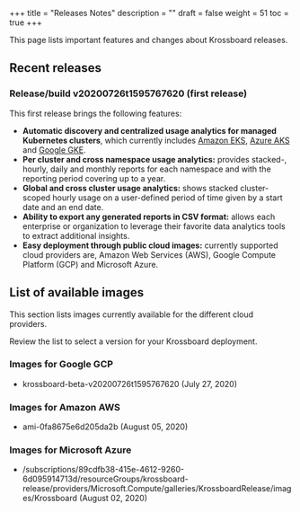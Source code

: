 +++
title = "Releases Notes"
description = ""
draft = false
weight = 51
toc = true 
+++

This page lists important features and changes about Krossboard releases.

## Recent releases

### Release/build v20200726t1595767620 (first release)
This first release brings the following features:

* **Automatic discovery and centralized usage analytics for managed Kubernetes clusters**, which currently includes [Amazon EKS](https://aws.amazon.com/eks/), [Azure AKS](https://azure.microsoft.com/services/kubernetes-service/) and [Google GKE](https://cloud.google.com/kubernetes-engine).
* **Per cluster and cross namespace usage analytics:** provides stacked-, hourly, daily and monthly reports for each namespace and with the reporting period covering up to a year.
* **Global and cross cluster usage analytics:** shows stacked cluster-scoped hourly usage on a user-defined period of time given by a start date and an end date.
* **Ability to export any generated reports in CSV format:** allows each enterprise or organization to leverage their favorite data analytics tools to extract additional insights.
* **Easy deployment through public cloud images:** currently supported cloud providers are, Amazon Web Services (AWS), Google Compute Platform (GCP) and Microsoft Azure.

## List of available images
This section lists images currently available for the different cloud providers.

Review the list to select a version for your Krossboard deployment.

### Images for Google GCP
  * krossboard-beta-v20200726t1595767620 (July 27, 2020)

### Images for Amazon AWS
  * ami-0fa8675e6d205da2b (August 05, 2020)

### Images for Microsoft Azure
  * /subscriptions/89cdfb38-415e-4612-9260-6d095914713d/resourceGroups/krossboard-release/providers/Microsoft.Compute/galleries/KrossboardRelease/images/Krossboard (August 02, 2020)

